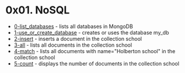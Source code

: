 # 0x01. NoSQL
- [0-list_databases](0-list_databases) - lists all databases in MongoDB
- [1-use_or_create_database](1-use_or_create_database) - creates or uses the database my_db
- [2-insert](2-insert) - inserts a document in the collection school
- [3-all](3-all) - lists all documents in the collection school
- [4-match](4-match) - lists all documents with name="Holberton school" in the collection school
- [5-count](5-count) - displays the number of documents in the collection school